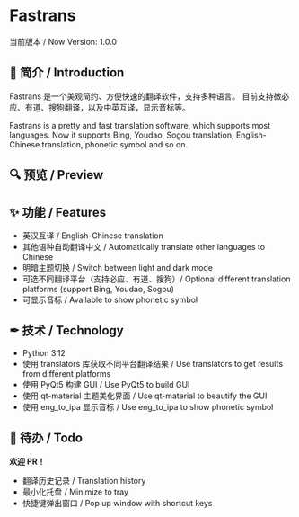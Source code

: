 # Fastrans

当前版本 / Now Version: 1.0.0

## 📄 简介 / Introduction

Fastrans 是一个美观简约、方便快速的翻译软件，支持多种语言。
目前支持微必应、有道、搜狗翻译，以及中英互译，显示音标等。

Fastrans is a pretty and fast translation software, which supports most languages.
Now it supports Bing, Youdao, Sogou translation, English-Chinese translation, phonetic symbol and so on.

## 🔍 预览 / Preview



## ✨ 功能 / Features

- 英汉互译 / English-Chinese translation
- 其他语种自动翻译中文 / Automatically translate other languages to Chinese
- 明暗主题切换 / Switch between light and dark mode
- 可选不同翻译平台（支持必应、有道、搜狗）/ Optional different translation platforms (support Bing, Youdao, Sogou)
- 可显示音标 / Available to show phonetic symbol

## ✒ 技术 / Technology

- Python 3.12
- 使用 translators 库获取不同平台翻译结果 / Use translators to get results from different platforms
- 使用 PyQt5 构建 GUI / Use PyQt5 to build GUI
- 使用 qt-material 主题美化界面 / Use qt-material to beautify the GUI
- 使用 eng_to_ipa 显示音标 / Use eng_to_ipa to show phonetic symbol

## 📝 待办 / Todo

**欢迎 PR！**

- 翻译历史记录 / Translation history
- 最小化托盘 / Minimize to tray
- 快捷键弹出窗口 / Pop up window with shortcut keys